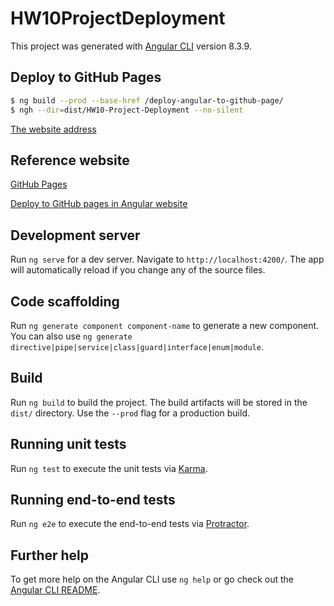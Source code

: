 # HW10ProjectDeployment

This project was generated with [Angular CLI](https://github.com/angular/angular-cli) version 8.3.9.

## Deploy to GitHub Pages

```Bash
$ ng build --prod --base-href /deploy-angular-to-github-page/
$ ngh --dir=dist/HW10-Project-Deployment --no-silent
```

[The website address](https://obelisk0114.github.io/deploy-angular-to-github-page/)

## Reference website

[GitHub Pages](https://pages.github.com/)

[Deploy to GitHub pages in Angular website](https://angular.io/guide/deployment#deploy-to-github-pages)

## Development server

Run `ng serve` for a dev server. Navigate to `http://localhost:4200/`. The app will automatically reload if you change any of the source files.

## Code scaffolding

Run `ng generate component component-name` to generate a new component. You can also use `ng generate directive|pipe|service|class|guard|interface|enum|module`.

## Build

Run `ng build` to build the project. The build artifacts will be stored in the `dist/` directory. Use the `--prod` flag for a production build.

## Running unit tests

Run `ng test` to execute the unit tests via [Karma](https://karma-runner.github.io).

## Running end-to-end tests

Run `ng e2e` to execute the end-to-end tests via [Protractor](http://www.protractortest.org/).

## Further help

To get more help on the Angular CLI use `ng help` or go check out the [Angular CLI README](https://github.com/angular/angular-cli/blob/master/README.md).
